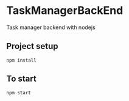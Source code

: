 # TaskManagerBackEnd
Task manager backend with nodejs

## Project setup
```
npm install
```
## To start
```
npm start
```
